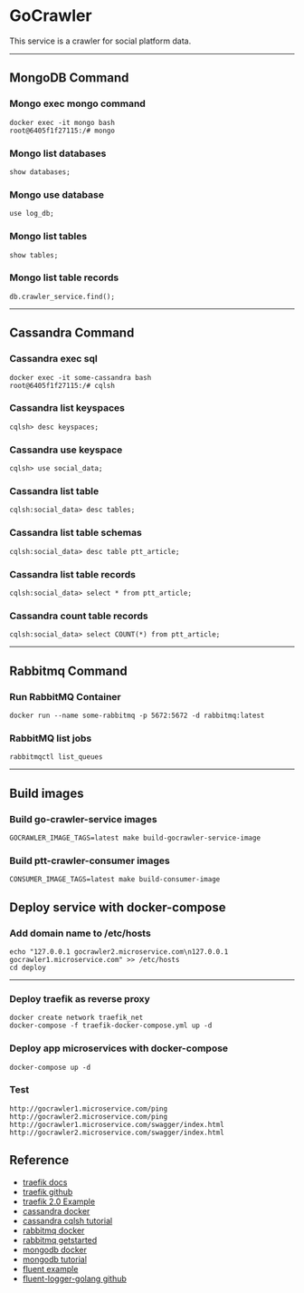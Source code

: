 
# GoCrawler
This service is a crawler for social platform data.
* * *
## MongoDB Command
### Mongo exec mongo command
```
docker exec -it mongo bash
root@6405f1f27115:/# mongo
```
### Mongo list databases
```
show databases;
```
### Mongo use database
```
use log_db;
```
### Mongo list tables
```
show tables;
```
### Mongo list table records
```
db.crawler_service.find();
```
* * *
## Cassandra Command
### Cassandra exec sql
```
docker exec -it some-cassandra bash
root@6405f1f27115:/# cqlsh
```
### Cassandra list keyspaces
```
cqlsh> desc keyspaces;
```
### Cassandra use keyspace
```
cqlsh> use social_data;
```
### Cassandra list table
```
cqlsh:social_data> desc tables;
```
### Cassandra list table schemas
```
cqlsh:social_data> desc table ptt_article;
```
### Cassandra list table records
```
cqlsh:social_data> select * from ptt_article;
```
### Cassandra count table records
```
cqlsh:social_data> select COUNT(*) from ptt_article;
```
* * *
## Rabbitmq Command
### Run RabbitMQ Container
```
docker run --name some-rabbitmq -p 5672:5672 -d rabbitmq:latest
```
### RabbitMQ list jobs
```
rabbitmqctl list_queues
```
* * *
## Build images
### Build go-crawler-service images
```
GOCRAWLER_IMAGE_TAGS=latest make build-gocrawler-service-image
```

### Build ptt-crawler-consumer images
```
CONSUMER_IMAGE_TAGS=latest make build-consumer-image  
```
## Deploy service with docker-compose

### Add domain name to /etc/hosts
```
echo "127.0.0.1 gocrawler2.microservice.com\n127.0.0.1 gocrawler1.microservice.com" >> /etc/hosts
cd deploy
```
* * *
### Deploy traefik as reverse proxy
```
docker create network traefik_net
docker-compose -f traefik-docker-compose.yml up -d
```
### Deploy app microservices with docker-compose
```
docker-compose up -d
```
### Test 
```
http://gocrawler1.microservice.com/ping
http://gocrawler2.microservice.com/ping
http://gocrawler1.microservice.com/swagger/index.html
http://gocrawler2.microservice.com/swagger/index.html
```
## Reference
* [traefik docs](https://doc.traefik.io/traefik/)
* [traefik github](https://github.com/traefik/traefik)
* [traefik 2.0 Example](https://github.com/DoTheEvo/Traefik-v2-examples)
* [cassandra  docker](https://hub.docker.com/_/cassandra)
* [cassandra cqlsh tutorial](https://www.tutorialspoint.com/cassandra/cassandra_cqlsh.htm)
* [rabbitmq docker](https://hub.docker.com/_/rabbitmq)
* [rabbitmq getstarted](https://www.rabbitmq.com/getstarted.html)
* [mongodb docker](https://hub.docker.com/_/mongo)
* [mongodb tutorial](https://www.tutorialspoint.com/mongodb/index.htm)
* [fluent example](https://github.com/sean830314/service-tool-note/tree/master/fluentd)
* [fluent-logger-golang github](https://github.com/fluent/fluent-logger-golang)
